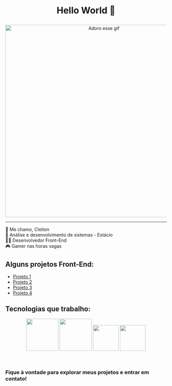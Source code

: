 # <p align="Center">Hello World 🖖</p>


<p align="center">
  <img src="https://media2.giphy.com/media/v1.Y2lkPTc5MGI3NjExMjQwejJlZHg2eHBxbms1M3gyZWF5amdvZXlwYzZ2aDd6emhqYWJjdSZlcD12MV9pbnRlcm5hbF9naWZfYnlfaWQmY3Q9Zw/bFEQEDLmhrYsse0zFF/giphy.gif" alt="Adoro esse gif" width="600px">
</p>


---
👋 Me chamo, Cleiton <br>
📖 Análise e desenvolvimento de sistemas - Estácio <br>
🧑‍💻 Desenvolvedor Front-End <br>
🎮 Gamer nas horas vagas


## Alguns projetos Front-End:

- [Projeto 1](Link)<br>
- [Projeto 2](Link)<br>
- [Projeto 3](Link)<br>
- [Projeto 4](Link)<br>


## Tecnologias que trabalho:

<p align="center">
<img src="https://cdn.jsdelivr.net/gh/devicons/devicon@latest/icons/html5/html5-original-wordmark.svg" width="100px">
<img src="https://cdn.jsdelivr.net/gh/devicons/devicon@latest/icons/css3/css3-original-wordmark.svg" width="100px">
<img src="https://cdn.jsdelivr.net/gh/devicons/devicon@latest/icons/javascript/javascript-original.svg" width="80px">
<img src="https://cdn.jsdelivr.net/gh/devicons/devicon@latest/icons/react/react-original.svg" width="80px">
</p><br>
          
        
### Fique à vontade para explorar meus projetos e entrar em contato!

